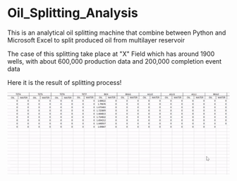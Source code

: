 # Oil_Splitting_Analysis
This is an analytical oil splitting machine that combine between Python and Microsoft Excel to split produced oil from multilayer reservoir

The case of this splitting take place at "X" Field which has around 1900 wells, with about 600,000 production data and 200,000 completion event data 

Here it is the result of splitting process!

![](https://github.com/grhagandanap/Oil_Splitting_Analysis/blob/main/Oil%20Splitting.gif)
